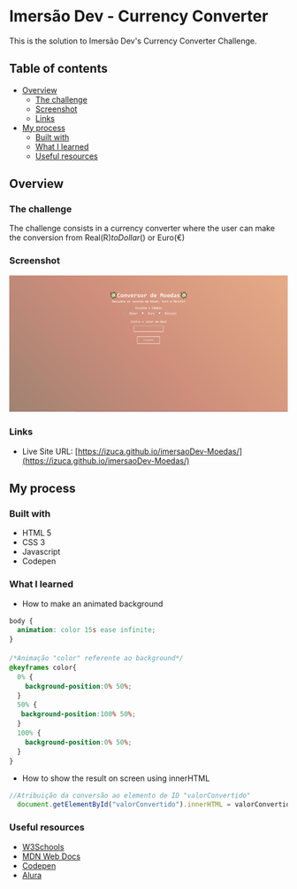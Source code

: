 # Imersão Dev - Currency Converter

This is the solution to Imersão Dev's Currency Converter Challenge.

## Table of contents

- [Overview](#overview)
  - [The challenge](#the-challenge)
  - [Screenshot](#screenshot)
  - [Links](#links)
- [My process](#my-process)
  - [Built with](#built-with)
  - [What I learned](#what-i-learned)
  - [Useful resources](#useful-resources)

## Overview

### The challenge

The challenge consists in a currency converter where the user can make the conversion from Real(R$) to Dollar($) or Euro(€)

### Screenshot

![](./img/screenshot.png)

### Links

- Live Site URL: [https://izuca.github.io/imersaoDev-Moedas/](https://izuca.github.io/imersaoDev-Moedas/)

## My process

### Built with

- HTML 5
- CSS 3
- Javascript
- Codepen

### What I learned

- How to make an animated background
```css
body { 
  animation: color 15s ease infinite;
}

/*Animação "color" referente ao background*/
@keyframes color{
  0% {
    background-position:0% 50%;
  }
  50% {
   background-position:100% 50%;
  }
  100% {
    background-position:0% 50%;
  }
}
```
- How to show the result on screen using innerHTML
```javascript
//Atribuição da conversão ao elemento de ID "valorConvertido"
  document.getElementById("valorConvertido").innerHTML = valorConvertido;
```

### Useful resources

- [W3Schools](https://www.w3schools.com/default.asp)
- [MDN Web Docs](https://developer.mozilla.org/pt-BR/)
- [Codepen](https://codepen.io)
- [Alura](https://www.alura.com.br)
